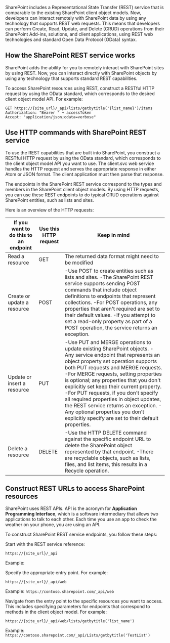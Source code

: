 SharePoint includes a Representational State Transfer (REST) service that is comparable to the existing SharePoint client object models. Now, developers can interact remotely with SharePoint data by using any technology that supports REST web requests. This means that developers can perform Create, Read, Update, and Delete (CRUD) operations from their SharePoint Add-ins, solutions, and client applications, using REST web technologies and standard Open Data Protocol (OData) syntax.

## How the SharePoint REST service works

SharePoint adds the ability for you to remotely interact with SharePoint sites by using REST. Now, you can interact directly with SharePoint objects by using any technology that supports standard REST capabilities.

To access SharePoint resources using REST, construct a RESTful HTTP request by using the OData standard, which corresponds to the desired client object model API. For example:

```odata
GET https://{site_url}/_api/lists/getbytitle('{list_name}')/items
Authorization: "Bearer " + accessToken
Accept: "application/json;odata=verbose"
```

## Use HTTP commands with SharePoint REST service

To use the REST capabilities that are built into SharePoint, you construct a RESTful HTTP request by using the OData standard, which corresponds to the client object model API you want to use. The client.svc web service handles the HTTP request and serves the appropriate response in either Atom or JSON format. The client application must then parse that response.

The endpoints in the SharePoint REST service correspond to the types and members in the SharePoint client object models. By using HTTP requests, you can use these REST endpoints to do typical CRUD operations against SharePoint entities, such as lists and sites.

Here is an overview of the HTTP requests:

|     If you want   to do this to an endpoint    |     Use this HTTP   request    |     Keep in mind                                                                                                                                                                                                                                                                                                                                                                                                                                                                                                                                                                      |
|------------------------------------------------|--------------------------------|---------------------------------------------------------------------------------------------------------------------------------------------------------------------------------------------------------------------------------------------------------------------------------------------------------------------------------------------------------------------------------------------------------------------------------------------------------------------------------------------------------------------------------------------------------------------------------------|
|     Read a   resource                          |     GET                        |     The returned   data format might need to be modified                                                                                                                                                                                                                                                                                                                                                                                                                                                                                                                              |
|     Create or   update a resource              |     POST                       |     -Use POST to   create entities such as lists and sites.     -The   SharePoint REST service supports sending POST commands that include object   definitions to endpoints that represent collections.     -For POST   operations, any properties that aren't required are set to their default   values.     -If you   attempt to set a read-only property as part of a POST operation, the service   returns an exception.                                                                                                                                                        |
|     Update or   insert a resource              |     PUT                        |     -Use PUT and MERGE   operations to update existing SharePoint objects.     -Any service   endpoint that represents an object property set operation supports both PUT   requests and MERGE requests.     -For MERGE   requests, setting properties is optional; any properties that you don't   explicitly set keep their current property.     -For PUT   requests, if you don't specify all required properties in object updates, the   REST service returns an exception.     -Any optional   properties you don't explicitly specify are set to their default properties.    |
|     Delete a   resource                        |     DELETE                     |     -Use the HTTP   DELETE command against the specific endpoint URL to delete the SharePoint   object represented by that endpoint.     -There are   recyclable objects, such as lists, files, and list items, this results in a   Recycle operation.                                                                                                                                                                                                                                                                                                                                |

## Construct REST URLs to access SharePoint resources

SharePoint uses REST APIs. API is the acronym for **Application Programming Interface**, which is a software intermediary that allows two applications to talk to each other. Each time you use an app to check the weather on your phone, you are using an API.

To construct SharePoint REST service endpoints, you follow these steps:

Start with the REST service reference:

`https://{site_url}/_api`

Example:

Specify the appropriate entry point. For example:

`https://{site_url}/_api/web`

Example: `https://contoso.sharepoint.com/_api/web`

Navigate from the entry point to the specific resources you want to access. This includes specifying parameters for endpoints that correspond to methods in the client object model. For example:

`https://{site_url}/_api/web/lists/getbytitle('list_name')`

Example: `https://contoso.sharepoint.com/_api/Lists/getbytitle('TestList')`